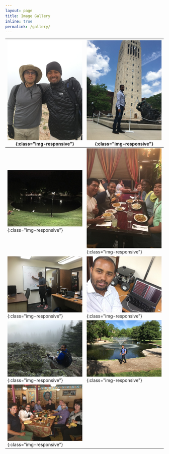 ```yaml
---
layout: page
title: Image Gallery
inline: true
permalink: /gallery/
---
```


| ![image](/assets/image1.jpg){:class="img-responsive"} | ![image](/assets/image2.jpg){:class="img-responsive"} |
| ----------------------------------------------------- | ----------------------------------------------------- |
| ![image](/assets/image4.jpg){:class="img-responsive"} | ![image](/assets/image5.jpg){:class="img-responsive"} |
| ![image](/assets/image6.jpg){:class="img-responsive"} | ![image](/assets/image7.jpg){:class="img-responsive"} |
| ![image](/assets/image8.jpg){:class="img-responsive"} | ![image](/assets/image9.jpg){:class="img-responsive"} |
| ![image](/assets/image3.jpg){:class="img-responsive"} |
